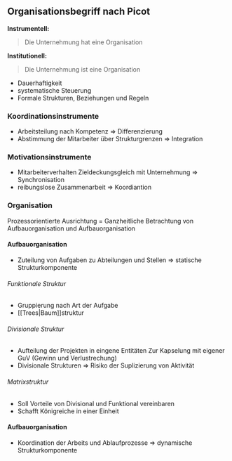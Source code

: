 ## Organisationsbegriff nach Picot
**Instrumentell:**
>Die Unternehmung hat eine Organisation

**Institutionell:**
>Die Unternehmung ist eine Organisation

- Dauerhaftigkeit
- systematische Steuerung
- Formale Strukturen, Beziehungen und Regeln

### Koordinationsinstrumente
- Arbeitsteilung nach Kompetenz => Differenzierung
- Abstimmung der Mitarbeiter über Strukturgrenzen => Integration

### Motivationsinstrumente
- Mitarbeiterverhalten Zieldeckungsgleich mit Unternehmung => Synchronisation
- reibungslose Zusammenarbeit => Koordiantion

### Organisation
Prozessorientierte Ausrichtung = Ganzheitliche Betrachtung von Aufbauorganisation und Aufbauorganisation

#### Aufbauorganisation
- Zuteilung von Aufgaben zu Abteilungen und Stellen => statische Strukturkomponente

###### Funktionale Struktur
- Gruppierung nach Art der Aufgabe
- [[Trees|Baum]]struktur

###### Divisionale Struktur
- Aufteilung der Projekten in eingene Entitäten Zur Kapselung mit eigener GuV (Gewinn und Verlustrechung)
- Divisionale Strukturen => Risiko der Suplizierung von Aktivität

###### Matrixstruktur
- Soll Vorteile von Divisional und Funktional vereinbaren
- Schafft Königreiche in einer Einheit

#### Aufbauorganisation
- Koordination der Arbeits und Ablaufprozesse => dynamische Strukturkomponente